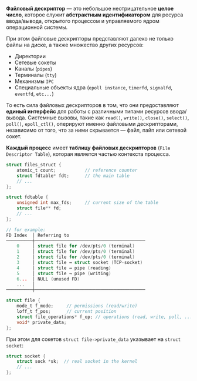 **Файловый дескриптор** — это небольшое неотрицательное **целое число**, которое служит **абстрактным идентификатором** для ресурса ввода/вывода, открытого процессом и управляемого ядром операционной системы.


При этом файловые дескрипторы представляют далеко не только файлы на диске, а также множество других ресурсов:

- Директории
- Сетевые сокеты
- Каналы (`pipes`)
- Терминалы (`tty`)
- Механизмы `IPC`
- Специальные объекты ядра (`epoll instance`, `timerfd`, `signalfd`, `eventfd`, `etc...`)

То есть сила файловых дескрипторов в том, что они предоставляют **единый интерфейс** для работы с различными типами ресурсов ввода/вывода. Системные вызовы, такие как `read()`, `write()`, `close()`, `select()`, `poll()`, `epoll_ctl()`, оперируют именно файловыми дескрипторами, независимо от того, что за ними скрывается — файл, пайп или сетевой сокет.


**Каждый процесс** имеет **таблицу файловых дескрипторов** (`File Descriptor Table`), которая является частью контекста процесса.


``` c
struct files_struct {
    atomic_t count;           // reference counter
    struct fdtable* fdt;      // the main table
    // ...
};

struct fdtable {
    unsigned int max_fds;     // current size of the table
    struct file** fd;
    // ...
};

// for example:
FD Index  │ Referring to
──────────┼──────────────────────────────────────────
    0     │ struct file for /dev/pts/0 (terminal)
    1     │ struct file for /dev/pts/0 (terminal)
    2     │ struct file for /dev/pts/0 (terminal)
    3     │ struct file → struct socket (TCP-socket)
    4     │ struct file → pipe (reading)
    5     │ struct file → pipe (writing)
    6...  │ NULL (unused FD)
    ...   │
──────────┼──────────────────────────────────────────

struct file {
    mode_t f_mode;     // permissions (read/write)
    loff_t f_pos;      // current position
    struct file_operations* f_op; // operations (read, write, poll, ....)
    void* private_data;
};
```

При этом для сокетов `struct file->private_data` указывает на `struct socket`:

``` c
struct socket {
    struct sock *sk;  // real socket in the kernel
    // ...
};
```

